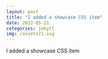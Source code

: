 ```yaml
---
layout: post
title: "I added a showcase CSS item"
date: 2022-05-21
cetegories: jekyll
img: /assets/1.svg
---
```

I added a showcase CSS item